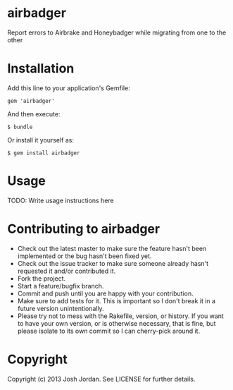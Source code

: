 airbadger
=========

Report errors to Airbrake and Honeybadger while migrating from one to the other

Installation
============

Add this line to your application's Gemfile:

    gem 'airbadger'

And then execute:

    $ bundle

Or install it yourself as:

    $ gem install airbadger

Usage
=====

TODO: Write usage instructions here

Contributing to airbadger
=========================

* Check out the latest master to make sure the feature hasn't been implemented or the bug hasn't been fixed yet.
* Check out the issue tracker to make sure someone already hasn't requested it and/or contributed it.
* Fork the project.
* Start a feature/bugfix branch.
* Commit and push until you are happy with your contribution.
* Make sure to add tests for it. This is important so I don't break it in a future version unintentionally.
* Please try not to mess with the Rakefile, version, or history. If you want to have your own version, or is otherwise necessary, that is fine, but please isolate to its own commit so I can cherry-pick around it.

Copyright
=========

Copyright (c) 2013 Josh Jordan. See LICENSE for further details.

